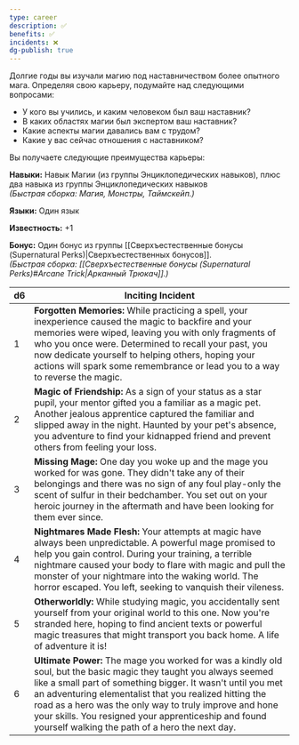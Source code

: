 ```yaml
---
type: career
description: ✅
benefits: ✅
incidents: ❌
dg-publish: true
---
```

Долгие годы вы изучали магию под наставничеством более опытного мага. Определяя свою карьеру, подумайте над следующими вопросами:
- У кого вы учились, и каким человеком был ваш наставник?
- В каких областях магии был экспертом ваш наставник?
- Какие аспекты магии давались вам с трудом?
- Какие у вас сейчас отношения с наставником?

Вы получаете следующие преимущества карьеры:

**Навыки:** Навык Магии (из группы Энциклопедических навыков), плюс два навыка из группы Энциклопедических навыков  
_(Быстрая сборка: Магия, Монстры, Таймскейп.)_

**Языки:** Один язык

**Известность:** +1

**Бонус:** Один бонус из группы [[Сверхъестественные бонусы (Supernatural Perks)\|Сверхъестественных бонусов]].  
_(Быстрая сборка: [[Сверхъестественные бонусы (Supernatural Perks)#Arcane Trick|Арканный Трюкач]].)_

| d6  | Inciting Incident                                                                                                                                                                                                                                                                                                                                                                                                 |
| --- | ----------------------------------------------------------------------------------------------------------------------------------------------------------------------------------------------------------------------------------------------------------------------------------------------------------------------------------------------------------------------------------------------------------------- |
| 1   | **Forgotten Memories:** While practicing a spell, your inexperience caused the magic to backfire and your memories were wiped, leaving you with only fragments of who you once were. Determined to recall your past, you now dedicate yourself to helping others, hoping your actions will spark some remembrance or lead you to a way to reverse the magic.                                                      |
| 2   | **Magic of Friendship:** As a sign of your status as a star pupil, your mentor gifted you a familiar as a magic pet. Another jealous apprentice captured the familiar and slipped away in the night. Haunted by your pet's absence, you adventure to find your kidnapped friend and prevent others from feeling your loss.                                                                                        |
| 3   | **Missing Mage:** One day you woke up and the mage you worked for was gone. They didn't take any of their belongings and there was no sign of any foul play-only the scent of sulfur in their bedchamber. You set out on your heroic journey in the aftermath and have been looking for them ever since.                                                                                                          |
| 4   | **Nightmares Made Flesh:** Your attempts at magic have always been unpredictable. A powerful mage promised to help you gain control. During your training, a terrible nightmare caused your body to flare with magic and pull the monster of your nightmare into the waking world. The horror escaped. You left, seeking to vanquish their vileness.                                                              |
| 5   | **Otherworldly:** While studying magic, you accidentally sent yourself from your original world to this one. Now you're stranded here, hoping to find ancient texts or powerful magic treasures that might transport you back home. A life of adventure it is!                                                                                                                                                    |
| 6   | **Ultimate Power:** The mage you worked for was a kindly old soul, but the basic magic they taught you always seemed like a small part of something bigger. It wasn't until you met an adventuring elementalist that you realized hitting the road as a hero was the only way to truly improve and hone your skills. You resigned your apprenticeship and found yourself walking the path of a hero the next day. |
